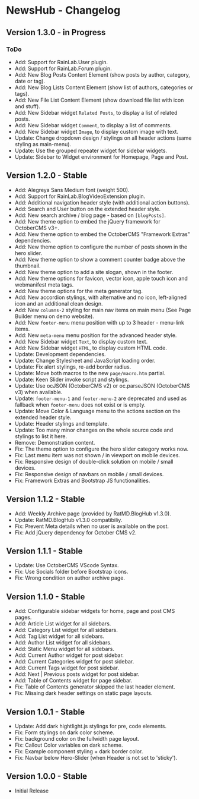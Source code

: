 NewsHub - Changelog
===================

Version 1.3.0 - in Progress
---------------------------

### ToDo
- Add: Support for RainLab.User plugin.
- Add: Support for RainLab.Forum plugin.
- Add: New Blog Posts Content Element (show posts by author, category, date or tag).
- Add: New Blog Lists Content Element (show list of authors, categories or tags).
- Add: New File List Content Element (show download file list with icon and stuff).
- Add: New Sidebar widget `Related Posts`, to display a list of related posts.
- Add: New Sidebar widget `Comment`, to display a list of comments.
- Add: New Sidebar widget `Image`, to display custom image with text.
- Update: Change dropdown design / stylings on all header actions (same styling as main-menu).
- Update: Use the grouped repeater widget for sidebar widgets.
- Update: Sidebar to Widget environment for Homepage, Page and Post.

Version 1.2.0 - Stable
----------------------
- Add: Alegreya Sans Medium font (weight 500).
- Add: Support for RainLab.BlogVideoExtension plugin.
- Add: Additional navigation header style (with additional action buttons).
- Add: Search and User button on the extended header style.
- Add: New search archive / blog page - based on `[blogPosts]`.
- Add: New theme option to embed the jQuery framework for OctoberCMS v3+.
- Add: New theme option to embed the OctoberCMS "Framework Extras" dependencies.
- Add: New theme option to configure the number of posts shown in the hero slider.
- Add: New theme option to show a comment counter badge above the thumbnail.
- Add: New theme option to add a site slogan, shown in the footer.
- Add: New theme options for favicon, vector icon, apple touch icon and webmanifest meta tags.
- Add: New theme options for the meta generator tag.
- Add: New accordion stylings, with alternative and no icon, left-aligned icon and an additional clean design.
- Add: New `columns-2` styling for main nav items on main menu (See Page Builder menu on demo website).
- Add: New `footer-menu` menu position with up to 3 header - menu-link items.
- Add: New `meta-menu` menu position for the advanced header style.
- Add: New Sidebar widget `Text`, to display custom text.
- Add: New Sidebar widget `HTML`, to display custom HTML code.
- Update: Development dependencies.
- Update: Change Stylesheet and JavaScript loading order.
- Update: Fix alert stylings, re-add border radius.
- Update: Move both macros to the new `page/macro.htm` partial.
- Update: Keen Slider invoke script and stylings.
- Update: Use ocJSON (OctoberCMS v2) or oc.parseJSON (OctoberCMS v3) when available.
- Update: `footer-menu-1` and `footer-menu-2` are deprecated and used as fallback when `footer-menu` does not exist or is empty.
- Update: Move Color & Language menu to the actions section on the extended header style.
- Update: Header stylings and template.
- Update: Too many minor changes on the whole source code and stylings to list it here.
- Remove: Demonstration content.
- Fix: The theme option to configure the hero slider category works now.
- Fix: Last menu item was not shown / in viewport on mobile devices.
- Fix: Responsive design of double-click solution on mobile / small devices.
- Fix: Responsive design of navbars on mobile / small devices.
- Fix: Framework Extras and Bootstrap JS functionalities.

Version 1.1.2 - Stable
----------------------
- Add: Weekly Archive page (provided by RatMD.BlogHub v1.3.0).
- Update: RatMD.BlogHub v1.3.0 compatibiliy.
- Fix: Prevent Meta details when no user is available on the post.
- Fix: Add jQuery dependency for October CMS v2.

Version 1.1.1 - Stable
----------------------
- Update: Use OctoberCMS VScode Syntax.
- Fix: Use Socials folder before Bootstrap icons.
- Fix: Wrong condition on author archive page.

Version 1.1.0 - Stable
----------------------
- Add: Configurable sidebar widgets for home, page and post CMS pages.
- Add: Article List widget for all sidebars.
- Add: Category List widget for all sidebars.
- Add: Tag List widget for all sidebars.
- Add: Author List widget for all sidebars.
- Add: Static Menu widget for all sidebars.
- Add: Current Author widget for post sidebar.
- Add: Current Categories widget for post sidebar.
- Add: Current Tags widget for post sidebar.
- Add: Next | Previous posts widget for post sidebar.
- Add: Table of Contents widget for page sidebar.
- Fix: Table of Contents generator skipped the last header element.
- Fix: Missing dark header settings on static page layouts.


Version 1.0.1 - Stable
----------------------
- Update: Add dark hightlight.js stylings for pre, code elements.
- Fix: Form stylings on dark color scheme.
- Fix: background color on the fullwidth page layout.
- Fix: Callout Color variables on dark scheme.
- Fix: Example component styling + dark border color.
- Fix: Navbar below Hero-Slider (when Header is not set to 'sticky').


Version 1.0.0 - Stable
----------------------
- Initial Release
